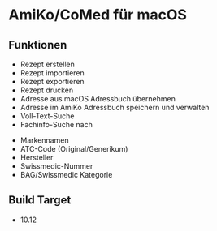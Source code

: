 AmiKo/CoMed für macOS
=====================

## Funktionen
* Rezept erstellen
* Rezept importieren
* Rezept exportieren
* Rezept drucken
* Adresse aus macOS Adressbuch übernehmen
* Adresse im AmiKo Adressbuch speichern und verwalten
* Voll-Text-Suche
* Fachinfo-Suche nach
- Markennamen
- ATC-Code (Original/Generikum)
- Hersteller
- Swissmedic-Nummer
- BAG/Swissmedic Kategorie

## Build Target
* 10.12
